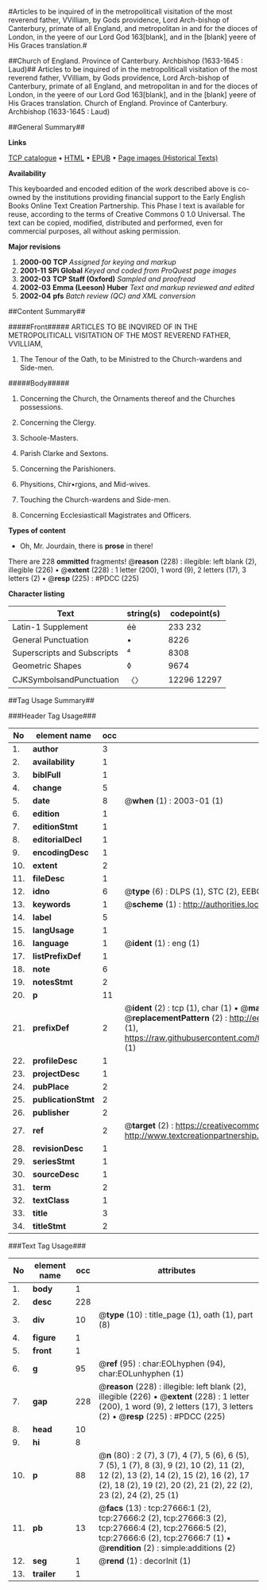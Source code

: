 #Articles to be inquired of in the metropoliticall visitation of  the most reverend father, VVilliam, by Gods providence, Lord Arch-bishop of     Canterbury, primate of all England, and metropolitan in and for the dioces of London, in the yeere of our Lord God 163[blank], and in the [blank] yeere of His Graces translation.#

##Church of England. Province of Canterbury. Archbishop (1633-1645 : Laud)##
Articles to be inquired of in the metropoliticall visitation of  the most reverend father, VVilliam, by Gods providence, Lord Arch-bishop of     Canterbury, primate of all England, and metropolitan in and for the dioces of London, in the yeere of our Lord God 163[blank], and in the [blank] yeere of His Graces translation.
Church of England. Province of Canterbury. Archbishop (1633-1645 : Laud)

##General Summary##

**Links**

[TCP catalogue](http://www.ota.ox.ac.uk/tcp/)  • 
[HTML](http://tei.it.ox.ac.uk/tcp/Texts-HTML/free/A00/A00211.html)  • 
[EPUB](http://tei.it.ox.ac.uk/tcp/Texts-EPUB/free/A00/A00211.epub) • 
[Page images (Historical Texts)](https://data.historicaltexts.jisc.ac.uk/view?pubId=eebo-24438958e&pageId=eebo-24438958e-27666-1)

**Availability**

This keyboarded and encoded edition of the
	       work described above is co-owned by the institutions
	       providing financial support to the Early English Books
	       Online Text Creation Partnership. This Phase I text is
	       available for reuse, according to the terms of Creative
	       Commons 0 1.0 Universal. The text can be copied,
	       modified, distributed and performed, even for
	       commercial purposes, all without asking permission.

**Major revisions**

1. __2000-00__ __TCP__ *Assigned for keying and markup*
1. __2001-11__ __SPi Global__ *Keyed and coded from ProQuest page images*
1. __2002-03__ __TCP Staff (Oxford)__ *Sampled and proofread*
1. __2002-03__ __Emma (Leeson) Huber__ *Text and markup reviewed and edited*
1. __2002-04__ __pfs__ *Batch review (QC) and XML conversion*

##Content Summary##

#####Front#####
ARTICLES TO BE INQVIRED OF IN THE METROPOLITICALL VISITATION OF THE MOST REVEREND FATHER, VVILLIAM, 
1. The Tenour of the Oath, to be Ministred to the Church-wardens and Side-men.

#####Body#####

1. Concerning the Church, the Ornaments thereof and the Churches possessions.

1. Concerning the Clergy.

1. Schoole-Masters.

1. Parish Clarke and Sextons.

1. Concerning the Parishioners.

1. Physitions, Chir•rgions, and Mid-wives.

1. Touching the Church-wardens and Side-men.

1. Concerning Ecclesiasticall Magistrates and Officers.

**Types of content**

  * Oh, Mr. Jourdain, there is **prose** in there!

There are 228 **ommitted** fragments! 
 @__reason__ (228) : illegible: left blank (2), illegible (226)  •  @__extent__ (228) : 1 letter (200), 1 word (9), 2 letters (17), 3 letters (2)  •  @__resp__ (225) : #PDCC (225)

**Character listing**


|Text|string(s)|codepoint(s)|
|---|---|---|
|Latin-1 Supplement|éè|233 232|
|General Punctuation|•|8226|
|Superscripts             and Subscripts|⁴|8308|
|Geometric Shapes|◊|9674|
|CJKSymbolsandPunctuation|〈〉|12296 12297|

##Tag Usage Summary##

###Header Tag Usage###

|No|element name|occ|attributes|
|---|---|---|---|
|1.|__author__|3||
|2.|__availability__|1||
|3.|__biblFull__|1||
|4.|__change__|5||
|5.|__date__|8| @__when__ (1) : 2003-01 (1)|
|6.|__edition__|1||
|7.|__editionStmt__|1||
|8.|__editorialDecl__|1||
|9.|__encodingDesc__|1||
|10.|__extent__|2||
|11.|__fileDesc__|1||
|12.|__idno__|6| @__type__ (6) : DLPS (1), STC (2), EEBO-CITATION (1), OCLC (1), VID (1)|
|13.|__keywords__|1| @__scheme__ (1) : http://authorities.loc.gov/ (1)|
|14.|__label__|5||
|15.|__langUsage__|1||
|16.|__language__|1| @__ident__ (1) : eng (1)|
|17.|__listPrefixDef__|1||
|18.|__note__|6||
|19.|__notesStmt__|2||
|20.|__p__|11||
|21.|__prefixDef__|2| @__ident__ (2) : tcp (1), char (1)  •  @__matchPattern__ (2) : ([0-9\-]+):([0-9IVX]+) (1), (.+) (1)  •  @__replacementPattern__ (2) : http://eebo.chadwyck.com/downloadtiff?vid=$1&page=$2 (1), https://raw.githubusercontent.com/textcreationpartnership/Texts/master/tcpchars.xml#$1 (1)|
|22.|__profileDesc__|1||
|23.|__projectDesc__|1||
|24.|__pubPlace__|2||
|25.|__publicationStmt__|2||
|26.|__publisher__|2||
|27.|__ref__|2| @__target__ (2) : https://creativecommons.org/publicdomain/zero/1.0/ (1), http://www.textcreationpartnership.org/docs/. (1)|
|28.|__revisionDesc__|1||
|29.|__seriesStmt__|1||
|30.|__sourceDesc__|1||
|31.|__term__|2||
|32.|__textClass__|1||
|33.|__title__|3||
|34.|__titleStmt__|2||


###Text Tag Usage###

|No|element name|occ|attributes|
|---|---|---|---|
|1.|__body__|1||
|2.|__desc__|228||
|3.|__div__|10| @__type__ (10) : title_page (1), oath (1), part (8)|
|4.|__figure__|1||
|5.|__front__|1||
|6.|__g__|95| @__ref__ (95) : char:EOLhyphen (94), char:EOLunhyphen (1)|
|7.|__gap__|228| @__reason__ (228) : illegible: left blank (2), illegible (226)  •  @__extent__ (228) : 1 letter (200), 1 word (9), 2 letters (17), 3 letters (2)  •  @__resp__ (225) : #PDCC (225)|
|8.|__head__|10||
|9.|__hi__|8||
|10.|__p__|88| @__n__ (80) : 2 (7), 3 (7), 4 (7), 5 (6), 6 (5), 7 (5), 1 (7), 8 (3), 9 (2), 10 (2), 11 (2), 12 (2), 13 (2), 14 (2), 15 (2), 16 (2), 17 (2), 18 (2), 19 (2), 20 (2), 21 (2), 22 (2), 23 (2), 24 (2), 25 (1)|
|11.|__pb__|13| @__facs__ (13) : tcp:27666:1 (2), tcp:27666:2 (2), tcp:27666:3 (2), tcp:27666:4 (2), tcp:27666:5 (2), tcp:27666:6 (2), tcp:27666:7 (1)  •  @__rendition__ (2) : simple:additions (2)|
|12.|__seg__|1| @__rend__ (1) : decorInit (1)|
|13.|__trailer__|1||
